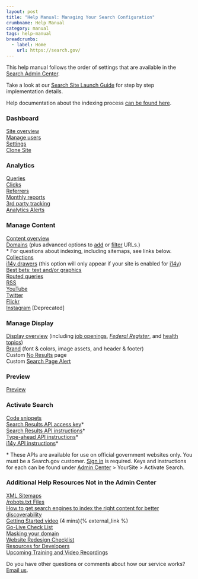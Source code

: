 ```yaml
---
layout: post
title: "Help Manual: Managing Your Search Configuration"
crumbname: Help Manual
category: manual
tags: help-manual
breadcrumbs:
  - label: Home
    url: https://search.gov/
---
```


This help manual follows the order of settings that are available in the [Search Admin Center](https://search.usa.gov/sites/).

Take a look at our [Search Site Launch Guide](https://search.gov/manual/site-launch-guide.html) for step by step implementation details.

Help documentation about the indexing process [can be found here](https://search.gov/manual/indexing-with-searchgov.html).


### <i class="icon-dashboard"></i> Dashboard

[Site overview](https://search.gov/manual/site-overview.html)    
[Manage users](https://search.gov/manual/users.html)    
[Settings](https://search.gov/manual/settings.html)    
[Clone Site](https://search.gov/manual/clone-site.html)

### <i class="icon-bar-chart"></i> Analytics

[Queries](https://search.gov/manual/queries.html)    
[Clicks](https://search.gov/manual/clicks.html)    
[Referrers](https://search.gov/manual/referrers.html)    
[Monthly reports](https://search.gov/manual/monthly-reports.html)    
[3rd party tracking](https://search.gov/manual/third-party.html)  
[Analytics Alerts](https://search.gov/manual/analytics-alerts.html)  

### <i class="icon-file"></i> Manage Content

[Content overview](https://search.gov/manual/content-overview.html)    
[Domains](https://search.gov/manual/domains.html) (plus advanced options to [add](https://search.gov/manual/domains-advanced.html) or [filter](https://search.gov/manual/filter-content.html) URLs.)    
  \* For questions about indexing, including sitemaps, see links below.<br>
[Collections](https://search.gov/manual/collections.html)    
[i14y drawers](https://search.gov/manual/i14y-drawers.html) (this option will only appear if your site is enabled for [i14y](https://search.gov/developer/i14y.html))   
[Best bets: text and/or graphics](https://search.gov/manual/best-bets.html)    
[Routed queries](https://search.gov/manual/routed-queries.html)    
[RSS](https://search.gov/manual/rss.html)    
[YouTube](https://search.gov/manual/youtube.html)    
[Twitter](https://search.gov/manual/twitter.html)    
[Flickr](https://search.gov/manual/flickr.html)    
[Instagram](https://search.gov/manual/instagram.html) [Deprecated]    

### <i class="icon-desktop"></i> Manage Display

[Display overview](https://search.gov/manual/display-overview.html) (including [job openings](https://search.gov/manual/govbox-jobs.html), [*Federal Register*](https://search.gov/manual/govbox-federal-register.html), and [health topics](https://search.gov/manual/govbox-health.html))    
[Brand](https://search.gov/manual/brand.html) (font & colors, image assets, and header & footer)    
Custom [No Results](https://search.gov/manual/no-results.html) page    
Custom [Search Page Alert](https://search.gov/manual/system-alert.html)    

### <i class="icon-eye-open"></i> Preview

[Preview](https://search.gov/manual/preview.html)    

### <i class="icon-code"></i> Activate Search

[Code snippets](https://search.gov/manual/code.html)    
[Search Results API access key](https://search.gov/manual/search-results-api.html)\*    
[Search Results API instructions](https://search.gov/manual/search-results-api.html)\*    
[Type-ahead API instructions](https://search.gov/manual/typeahead-api.html)\*    
[i14y API instructions](https://search.gov/developer/i14y.html)\*    

\* These APIs are available for use on official government websites only. You must be a Search.gov customer. [Sign in](https://search.usa.gov/sites) is required. Keys and instructions for each can be found under [Admin Center](https://search.usa.gov/sites/) > YourSite > Activate Search.

### Additional Help Resources Not in the Admin Center

[XML Sitemaps](https://search.gov/manual/sitemaps.html)      
[/robots.txt Files](https://search.gov/manual/robotstxt.html)      
[How to get search engines to index the right content for better discoverability](https://search.gov/manual/how-search-engines-index-content-better-discoverability.html)      
[Getting Started video](https://www.youtube.com/watch?v=TnlpuudK_WY) (4 mins){% external_link %}    
[Go-Live Check List](https://search.gov/blog/go-live.html)      
[Masking your domain](https://search.gov/manual/cname.html)  
[Website Redesign Checklist](https://search.gov/blog/redesign.html)    
[Resources for Developers](https://search.gov/developer/index.html)     
[Upcoming Training and Video Recordings](https://search.gov/manual/training.html)    

Do you have other questions or comments about how our service works? [Email us](mailto:search@support.digitalgov.gov). 
